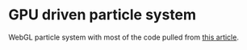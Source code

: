 # GPU driven particle system

WebGL particle system with most of the code pulled from [this article](https://gpfault.net/posts/webgl2-particles.txt.html).

